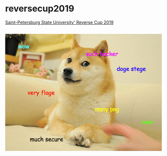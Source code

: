 # reversecup2019

[Saint-Petersburg State University' Reverse Cup 2019](http://cup19.reverseboom.club/)

![doggi](img/doge_stege.png)
---
